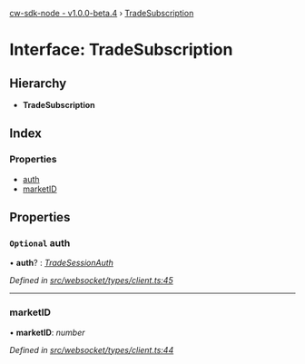 [cw-sdk-node - v1.0.0-beta.4](../README.md) › [TradeSubscription](tradesubscription.md)

# Interface: TradeSubscription

## Hierarchy

* **TradeSubscription**

## Index

### Properties

* [auth](tradesubscription.md#optional-auth)
* [marketID](tradesubscription.md#marketid)

## Properties

### `Optional` auth

• **auth**? : *[TradeSessionAuth](tradesessionauth.md)*

*Defined in [src/websocket/types/client.ts:45](https://github.com/cryptowatch/cw-sdk-node/blob/4ac4429/src/websocket/types/client.ts#L45)*

___

###  marketID

• **marketID**: *number*

*Defined in [src/websocket/types/client.ts:44](https://github.com/cryptowatch/cw-sdk-node/blob/4ac4429/src/websocket/types/client.ts#L44)*
